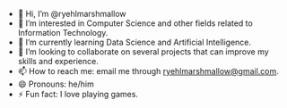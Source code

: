 - 👋 Hi, I’m @ryehlmarshmallow
- 👀 I’m interested in Computer Science and other fields related to Information Technology.
- 🌱 I’m currently learning Data Science and Artificial Intelligence.
- 💞️ I’m looking to collaborate on several projects that can improve my skills and experience.
- 📫 How to reach me: email me through ryehlmarshmallow@gmail.com.
- 😄 Pronouns: he/him
- ⚡ Fun fact: I love playing games.

<!---
ryehlmarshmallow/ryehlmarshmallow is a ✨ special ✨ repository because its `README.md` (this file) appears on your GitHub profile.
You can click the Preview link to take a look at your changes.
--->

